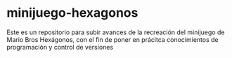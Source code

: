 # minijuego-hexagonos
Este es un repositorio para subir avances de la recreación del minijuego de Mario Bros Hexágonos, con el fin de poner en prácitca conocimientos de programación y control de versiones
